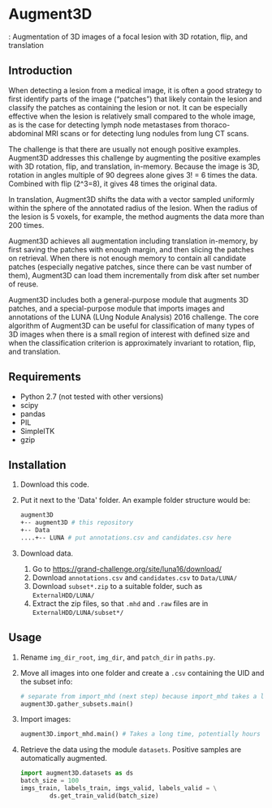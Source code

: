 # Augment3D
: Augmentation of 3D images of a focal lesion with 3D rotation, flip, and translation

## Introduction
When detecting a lesion from a medical image, it is often a good strategy to first identify parts of the image (“patches”) that likely contain the lesion and classify the patches as containing the lesion or not. It can be especially effective when the lesion is relatively small compared to the whole image, as is the case for detecting lymph node metastases from thoraco-abdominal MRI scans or for detecting lung nodules from lung CT scans. 

The challenge is that there are usually not enough positive examples. Augment3D addresses this challenge by augmenting the positive examples with 3D rotation, flip, and translation, in-memory. Because the image is 3D, rotation in angles multiple of 90 degrees alone gives 3! = 6 times the data. Combined with flip (2^3=8), it gives 48 times the original data.

In translation, Augment3D shifts the data with a vector sampled uniformly within the sphere of the annotated radius of the lesion. When the radius of the lesion is 5 voxels, for example, the method augments the data more than 200 times. 

Augment3D achieves all augmentation including translation in-memory, by first saving the patches with enough margin, and then slicing the patches on retrieval. When there is not enough memory to contain all candidate patches (especially negative patches, since there can be vast number of them), Augment3D can load them incrementally from disk after set number of reuse.

Augment3D includes both a general-purpose module that augments 3D patches, and a special-purpose module that imports images and annotations of the LUNA (LUng Nodule Analysis) 2016 challenge. The core algorithm of Augment3D can be useful for classification of many types of 3D images when there is a small region of interest with defined size and when the classification criterion is approximately invariant to rotation, flip, and translation. 

## Requirements
* Python 2.7 (not tested with other versions)
* scipy
* pandas
* PIL
* SimpleITK
* gzip

## Installation
1. Download this code.
2. Put it next to the 'Data' folder. An example folder structure would be:

   ```bash
   augment3D
   +-- augment3D # this repository
   +-- Data
   ....+-- LUNA # put annotations.csv and candidates.csv here
   ```
        
3. Download data.
    1. Go to https://grand-challenge.org/site/luna16/download/
    2. Download `annotations.csv` and `candidates.csv` to `Data/LUNA/`
    3. Download `subset*.zip` to a suitable folder, such as `ExternalHDD/LUNA/`
    4. Extract the zip files, so that `.mhd` and `.raw` files are in `ExternalHDD/LUNA/subset*/`

## Usage
1. Rename `img_dir_root`, `img_dir`, and `patch_dir` in `paths.py`.
2. Move all images into one folder and create a `.csv` containing the UID and the subset info:

    ```python
    # separate from import_mhd (next step) because import_mhd takes a long time
    augment3D.gather_subsets.main()
    ```
    
3. Import images:

    ```python
    augment3D.import_mhd.main() # Takes a long time, potentially hours to days
    ```
    
4. Retrieve the data using the module `datasets`. Positive samples are automatically augmented.

    ```python
    import augment3D.datasets as ds
    batch_size = 100
    imgs_train, labels_train, imgs_valid, labels_valid = \
            ds.get_train_valid(batch_size)
    ```

